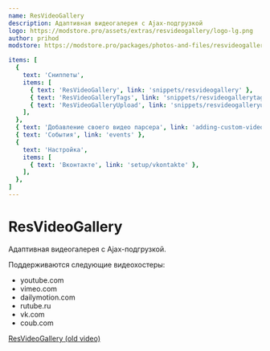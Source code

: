```yaml
---
name: ResVideoGallery
description: Адаптивная видеогалерея с Ajax-подгрузкой
logo: https://modstore.pro/assets/extras/resvideogallery/logo-lg.png
author: prihod
modstore: https://modstore.pro/packages/photos-and-files/resvideogallery

items: [
  {
    text: 'Сниппеты',
    items: [
      { text: 'ResVideoGallery', link: 'snippets/resvideogallery' },
      { text: 'ResVideoGalleryTags', link: 'snippets/resvideogallerytags' },
      { text: 'ResVideoGalleryUpload', link: 'snippets/resvideogalleryupload' },
    ],
  },
  { text: 'Добавление своего видео парсера', link: 'adding-custom-video-parser' },
  { text: 'События', link: 'events' },
  {
    text: 'Настройка',
    items: [
      { text: 'Вконтакте', link: 'setup/vkontakte' },
    ],
  },
]
---
```

# ResVideoGallery

Адаптивная видеогалерея с Ajax-подгрузкой.

Поддерживаются следующие видеохостеры:

- youtube.com
- vimeo.com
- dailymotion.com
- rutube.ru
- vk.com
- coub.com

[ResVideoGallery (old video)](https://www.youtube.com/watch?v=GC-YCY_vmWM)
